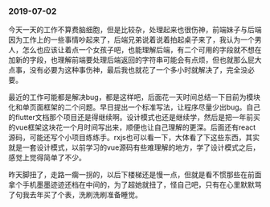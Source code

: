### 2019-07-02

今天一天的工作不算费脑细胞，但是比较杂，处理起来也很伤神，前端妹子与后端因为工作上的一些事情吵起来了，后端兄弟说着说着拍起桌子来了，我认为一个男人，怎么也应该让着点一个女孩子吧，也能理解后端，有二个可用的字段就不想在加新的字段，也理解前端要处理后端返回的字符串可能会有点烦，但也就那么屁大点事，没有必要为这种事伤神，最后我也就花了一个多小时就解决了，完全没必要。

最近的工作可能都是解决bug，都是这样吧，后面花一天时间总结一下目前为模块化和单页面框架的二个问题。早日提出一个标准写法，让程序尽量少出bug。自己的flutter文档那个项目还是得继续啊。设计模式也还是继续学，然后是把一年前买的vue框架这块花一个月时间写出来，顺便也让自己理解的更深。后面还有react源码，可能还写个小项目练练手。rxjs也可以看一下，大体看了下这些东西，其实就是一套设计模式，以前学习的vue源码有些难理解的地方，学了设计模式之后，感觉上觉得简单了不少。

昨天脚扭了，走路一瘸一拐的，以后下楼梯还是慢一点，但就是看不惯那些在前面拿个手机墨墨迹迹还档在中间的，为了超她就扭了，怪自己吧，只有在心里默默骂了句我去年买了个表，洗刷洗刷准备睡觉。





